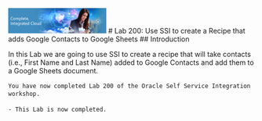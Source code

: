 <img class="float-right" src="images/j2c-logo.png" width="200">
# Lab 200: Use SSI to create a Recipe that adds Google Contacts to Google Sheets
## Introduction

In this Lab we are going to use SSI to create a recipe that will take contacts (i.e., First Name and Last Name) added to Google Contacts and add them to a Google Sheets document.

```
You have now completed Lab 200 of the Oracle Self Service Integration workshop.

- This Lab is now completed.

